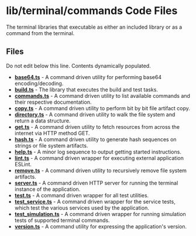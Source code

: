 # lib/terminal/commands Code Files
The terminal libraries that executable as either an included library or as a command from the terminal.

## Files
Do not edit below this line.  Contents dynamically populated.

* **[base64.ts](base64.ts)**                   - A command driven utility for performing base64 encoding/decoding.
* **[build.ts](build.ts)**                     - The library that executes the build and test tasks.
* **[commands.ts](commands.ts)**               - A command driven utility to list available commands and their respective documentation.
* **[copy.ts](copy.ts)**                       - A command driven utility to perform bit by bit file artifact copy.
* **[directory.ts](directory.ts)**             - A command driven utility to walk the file system and return a data structure.
* **[get.ts](get.ts)**                         - A command driven utility to fetch resources from across the internet via HTTP method GET.
* **[hash.ts](hash.ts)**                       - A command driven utility to generate hash sequences on strings or file system artifacts.
* **[help.ts](help.ts)**                       - A minor log sequence to output getting started instructions.
* **[lint.ts](lint.ts)**                       - A command driven wrapper for executing external application ESLint.
* **[remove.ts](remove.ts)**                   - A command driven utility to recursively remove file system artifacts.
* **[server.ts](server.ts)**                   - A command driven HTTP server for running the terminal instance of the application.
* **[test.ts](test.ts)**                       - A command driven wrapper for all test utilities.
* **[test_service.ts](test_service.ts)**       - A command driven wrapper for the service tests, which test the various services used by the application.
* **[test_simulation.ts](test_simulation.ts)** - A command driven wrapper for running simulation tests of supported terminal commands.
* **[version.ts](version.ts)**                 - A command utility for expressing the application's version.